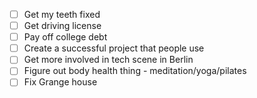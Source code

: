 - [ ] Get my teeth fixed
- [ ] Get driving license
- [ ] Pay off college debt
- [ ] Create a successful project that people use
- [ ] Get more involved in tech scene in Berlin
- [ ] Figure out body health thing - meditation/yoga/pilates
- [ ] Fix Grange house
